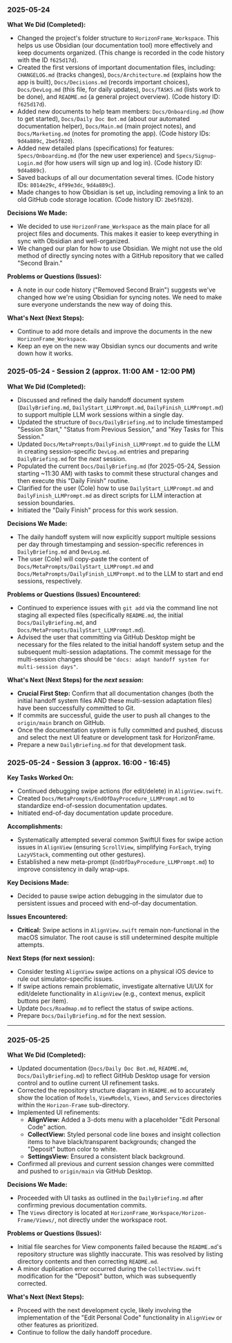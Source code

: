 ### 2025-05-24

**What We Did (Completed):**
*   Changed the project's folder structure to `HorizonFrame_Workspace`. This helps us use Obsidian (our documentation tool) more effectively and keep documents organized. (This change is recorded in the code history with the ID `f625d17d`).
*   Created the first versions of important documentation files, including: `CHANGELOG.md` (tracks changes), `Docs/Architecture.md` (explains how the app is built), `Docs/Decisions.md` (records important choices), `Docs/DevLog.md` (this file, for daily updates), `Docs/TASKS.md` (lists work to be done), and `README.md` (a general project overview). (Code history ID: `f625d17d`).
*   Added new documents to help team members: `Docs/Onboarding.md` (how to get started), `Docs/Daily Doc Bot.md` (about our automated documentation helper), `Docs/Main.md` (main project notes), and `Docs/Marketing.md` (notes for promoting the app). (Code history IDs: `9d4a889c`, `2be5f820`).
*   Added new detailed plans (specifications) for features: `Specs/Onboarding.md` (for the new user experience) and `Specs/Signup-Login.md` (for how users will sign up and log in). (Code history ID: `9d4a889c`).
*   Saved backups of all our documentation several times. (Code history IDs: `8014e29c`, `4f99e3dc`, `9d4a889c`).
*   Made changes to how Obsidian is set up, including removing a link to an old GitHub code storage location. (Code history ID: `2be5f820`).

**Decisions We Made:**
*   We decided to use `HorizonFrame_Workspace` as the main place for all project files and documents. This makes it easier to keep everything in sync with Obsidian and well-organized.
*   We changed our plan for how to use Obsidian. We might not use the old method of directly syncing notes with a GitHub repository that we called "Second Brain."

**Problems or Questions (Issues):**
*   A note in our code history ("Removed Second Brain") suggests we've changed how we're using Obsidian for syncing notes. We need to make sure everyone understands the new way of doing this.

**What's Next (Next Steps):**
*   Continue to add more details and improve the documents in the new `HorizonFrame_Workspace`.
*   Keep an eye on the new way Obsidian syncs our documents and write down how it works.


### 2025-05-24 - Session 2 (approx. 11:00 AM - 12:00 PM)

**What We Did (Completed):**
*   Discussed and refined the daily handoff document system (`DailyBriefing.md`, `DailyStart_LLMPrompt.md`, `DailyFinish_LLMPrompt.md`) to support multiple LLM work sessions within a single day.
*   Updated the structure of `Docs/DailyBriefing.md` to include timestamped "Session Start," "Status from Previous Session," and "Key Tasks for This Session."
*   Updated `Docs/MetaPrompts/DailyFinish_LLMPrompt.md` to guide the LLM in creating session-specific `DevLog.md` entries and preparing `DailyBriefing.md` for the *next* session.
*   Populated the current `Docs/DailyBriefing.md` (for 2025-05-24, Session starting ~11:30 AM) with tasks to commit these structural changes and then execute this "Daily Finish" routine.
*   Clarified for the user (Cole) how to use `DailyStart_LLMPrompt.md` and `DailyFinish_LLMPrompt.md` as direct scripts for LLM interaction at session boundaries.
*   Initiated the "Daily Finish" process for this work session.

**Decisions We Made:**
*   The daily handoff system will now explicitly support multiple sessions per day through timestamping and session-specific references in `DailyBriefing.md` and `DevLog.md`.
*   The user (Cole) will copy-paste the content of `Docs/MetaPrompts/DailyStart_LLMPrompt.md` and `Docs/MetaPrompts/DailyFinish_LLMPrompt.md` to the LLM to start and end sessions, respectively.

**Problems or Questions (Issues) Encountered:**
*   Continued to experience issues with `git add` via the command line not staging all expected files (specifically `README.md`, the initial `Docs/DailyBriefing.md`, and `Docs/MetaPrompts/DailyStart_LLMPrompt.md`).
*   Advised the user that committing via GitHub Desktop might be necessary for the files related to the initial handoff system setup and the subsequent multi-session adaptations. The commit message for the multi-session changes should be `"docs: adapt handoff system for multi-session days"`.

**What's Next (Next Steps) for the *next session*:**
*   **Crucial First Step:** Confirm that all documentation changes (both the initial handoff system files AND these multi-session adaptation files) have been successfully committed to Git.
*   If commits are successful, guide the user to push all changes to the `origin/main` branch on GitHub.
*   Once the documentation system is fully committed and pushed, discuss and select the next UI feature or development task for HorizonFrame.
*   Prepare a new `DailyBriefing.md` for that development task.

### 2025-05-24 - Session 3 (approx. 16:00 - 16:45)

**Key Tasks Worked On:**
*   Continued debugging swipe actions (for edit/delete) in `AlignView.swift`.
*   Created `Docs/MetaPrompts/EndOfDayProcedure_LLMPrompt.md` to standardize end-of-session documentation updates.
*   Initiated end-of-day documentation update procedure.

**Accomplishments:**
*   Systematically attempted several common SwiftUI fixes for swipe action issues in `AlignView` (ensuring `ScrollView`, simplifying `ForEach`, trying `LazyVStack`, commenting out other gestures).
*   Established a new meta-prompt (`EndOfDayProcedure_LLMPrompt.md`) to improve consistency in daily wrap-ups.

**Key Decisions Made:**
*   Decided to pause swipe action debugging in the simulator due to persistent issues and proceed with end-of-day documentation.

**Issues Encountered:**
*   **Critical:** Swipe actions in `AlignView.swift` remain non-functional in the macOS simulator. The root cause is still undetermined despite multiple attempts.

**Next Steps (for next session):**
*   Consider testing `AlignView` swipe actions on a physical iOS device to rule out simulator-specific issues.
*   If swipe actions remain problematic, investigate alternative UI/UX for edit/delete functionality in `AlignView` (e.g., context menus, explicit buttons per item).
*   Update `Docs/Roadmap.md` to reflect the status of swipe actions.
*   Prepare `Docs/DailyBriefing.md` for the next session.

---

### 2025-05-25

**What We Did (Completed):**
*   Updated documentation (`Docs/Daily Doc Bot.md`, `README.md`, `Docs/DailyBriefing.md`) to reflect GitHub Desktop usage for version control and to outline current UI refinement tasks.
*   Corrected the repository structure diagram in `README.md` to accurately show the location of `Models`, `ViewModels`, `Views`, and `Services` directories within the `Horizon-Frame` sub-directory.
*   Implemented UI refinements:
    *   **AlignView:** Added a 3-dots menu with a placeholder "Edit Personal Code" action.
    *   **CollectView:** Styled personal code line boxes and insight collection items to have black/transparent backgrounds; changed the "Deposit" button color to white.
    *   **SettingsView:** Ensured a consistent black background.
*   Confirmed all previous and current session changes were committed and pushed to `origin/main` via GitHub Desktop.

**Decisions We Made:**
*   Proceeded with UI tasks as outlined in the `DailyBriefing.md` after confirming previous documentation commits.
*   The `Views` directory is located at `HorizonFrame_Workspace/Horizon-Frame/Views/`, not directly under the workspace root.

**Problems or Questions (Issues):**
*   Initial file searches for View components failed because the `README.md`'s repository structure was slightly inaccurate. This was resolved by listing directory contents and then correcting `README.md`.
*   A minor duplication error occurred during the `CollectView.swift` modification for the "Deposit" button, which was subsequently corrected.

**What's Next (Next Steps):**
*   Proceed with the next development cycle, likely involving the implementation of the "Edit Personal Code" functionality in `AlignView` or other features as prioritized.
*   Continue to follow the daily handoff procedure.

    